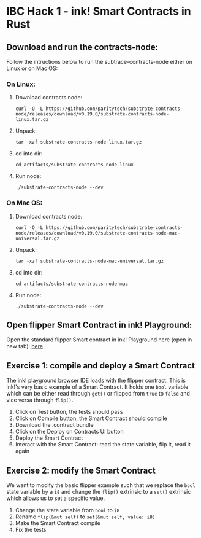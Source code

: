 # IBC Hack 1 - ink! Smart Contracts in Rust

## Download and run the contracts-node:

Follow the intructions below to run the subtrace-contracts-node either on Linux or on Mac OS:

### On Linux:

1. Download contracts node: 

    ```
    curl -O -L https://github.com/paritytech/substrate-contracts-node/releases/download/v0.19.0/substrate-contracts-node-linux.tar.gz
    ```

2. Unpack:

   ```
   tar -xzf substrate-contracts-node-linux.tar.gz
   ```

3. cd into dir:

   ```
   cd artifacts/substrate-contracts-node-linux
   ```

4. Run node: 
   ```
   ./substrate-contracts-node --dev
   ```
   

### On Mac OS:

1. Download contracts node: 

    ```
    curl -O -L https://github.com/paritytech/substrate-contracts-node/releases/download/v0.19.0/substrate-contracts-node-mac-universal.tar.gz
    ```

2. Unpack:

   ```
   tar -xzf substrate-contracts-node-mac-universal.tar.gz
   ```

3. cd into dir:

   ```
   cd artifacts/substrate-contracts-node-mac
   ```

4. Run node: 
   ```
   ./substrate-contracts-node --dev
   ```
   
## Open flipper Smart Contract in ink! Playground:

Open the standard flipper Smart contract in ink! Playground here (open in new tab): [here](https://ink-playground.substrate.io)

## Exercise 1: compile and deploy a Smart Contract

The ink! playground browser IDE loads with the flipper contract. This is ink!'s very basic example of a Smart Contract. It holds one `bool` variable which can be either read through `get()` or flipped from `true` to `false` and vice versa through `flip()`.

1. Click on Test button, the tests should pass
2. Click on Compile button, the Smart Contract should compile
3. Download the .contract bundle
4. Click on the Deploy on Contracts UI button
5. Deploy the Smart Contract
6. Interact with the Smart Contract: read the state variable, flip it, read it again

## Exercise 2: modify the Smart Contract

We want to modify the basic flipper example such that we replace the `bool` state variable by a `i8` and change the `flip()` extrinsic to a `set()` extrinsic which allows us to set a specific value.

1. Change the state variable from `bool` to `i8`
2. Rename `flip(&mut self)` to `set(&mut self, value: i8)`
3. Make the Smart Contract compile
4. Fix the tests

